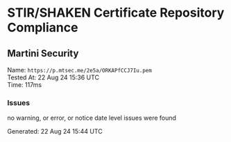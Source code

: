 # STIR/SHAKEN Certificate Repository Compliance

## Martini Security

Name: `https://p.mtsec.me/2e5a/ORKAPfCCJ7Iu.pem`\
Tested At: 22 Aug 24 15:36 UTC\
Time: 117ms

### Issues

no warning, or error, or notice date level issues were found

Generated: 22 Aug 24 15:44 UTC